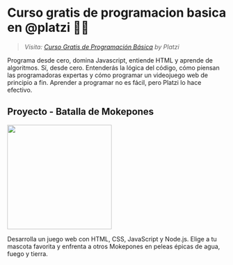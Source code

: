 # Curso gratis de programacion basica en @platzi 💚🚀

> _Visita: [Curso Gratis de Programación Básica](https://platzi.com/cursos/programacion-basica/) by Platzi_

Programa desde cero, domina Javascript, entiende HTML y aprende de algoritmos. Sí, desde cero. Entenderás la lógica del código, cómo piensan las programadoras expertas y cómo programar un videojuego web de principio a fin. Aprender a programar no es fácil, pero Platzi lo hace efectivo.

## Proyecto - Batalla de Mokepones

<img src="./assets/mokepons-01.avif" width="240px"/>

Desarrolla un juego web con HTML, CSS, JavaScript y Node.js. Elige a tu mascota favorita y enfrenta a otros Mokepones en peleas épicas de agua, fuego y tierra.
